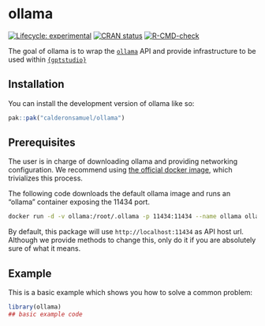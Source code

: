 
<!-- README.md is generated from README.Rmd. Please edit that file -->

# ollama

<!-- badges: start -->

[![Lifecycle:
experimental](https://img.shields.io/badge/lifecycle-experimental-orange.svg)](https://lifecycle.r-lib.org/articles/stages.html#experimental)
[![CRAN
status](https://www.r-pkg.org/badges/version/ollama)](https://CRAN.R-project.org/package=ollama)
[![R-CMD-check](https://github.com/calderonsamuel/ollama/actions/workflows/R-CMD-check.yaml/badge.svg)](https://github.com/calderonsamuel/ollama/actions/workflows/R-CMD-check.yaml)
<!-- badges: end -->

The goal of ollama is to wrap the
[`ollama`](https://github.com/jmorganca/ollama/blob/main/docs/api.md)
API and provide infrastructure to be used within
[`{gptstudio}`](https://github.com/MichelNivard/gptstudio)

## Installation

You can install the development version of ollama like so:

``` r
pak::pak("calderonsamuel/ollama")
```

## Prerequisites

The user is in charge of downloading ollama and providing networking
configuration. We recommend using [the official docker
image](https://ollama.ai/blog/ollama-is-now-available-as-an-official-docker-image),
which trivializes this process.

The following code downloads the default ollama image and runs an
“ollama” container exposing the 11434 port.

``` bash
docker run -d -v ollama:/root/.ollama -p 11434:11434 --name ollama ollama/ollama
```

By default, this package will use `http://localhost:11434` as API host
url. Although we provide methods to change this, only do it if you are
absolutely sure of what it means.

## Example

This is a basic example which shows you how to solve a common problem:

``` r
library(ollama)
## basic example code
```
